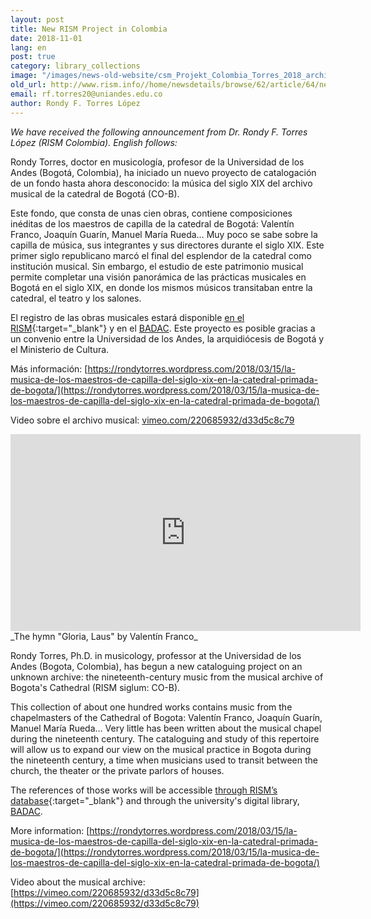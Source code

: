 ```yaml
---
layout: post
title: New RISM Project in Colombia
date: 2018-11-01
lang: en
post: true
category: library_collections
image: "/images/news-old-website/csm_Projekt_Colombia_Torres_2018_archive_small_1ac0f059f0.png"
old_url: http://www.rism.info//home/newsdetails/browse/62/article/64/new-rism-project-in-colombia.html
email: rf.torres20@uniandes.edu.co
author: Rondy F. Torres López
---
```


_We have received the following announcement from Dr. Rondy F. Torres López (RISM Colombia). English follows:_

Rondy Torres, doctor en musicología, profesor de la Universidad de los Andes (Bogotá, Colombia), ha iniciado un nuevo proyecto de catalogación de un fondo hasta ahora desconocido: la música del siglo XIX del archivo musical de la catedral de Bogotá (CO-B).

Este fondo, que consta de unas cien obras, contiene composiciones inéditas de los maestros de capilla de la catedral de Bogotá: Valentín Franco, Joaquín Guarín, Manuel María Rueda… Muy poco se sabe sobre la capilla de música, sus integrantes y sus directores durante el siglo XIX. Este primer siglo republicano marcó el final del esplendor de la catedral como institución musical. Sin embargo, el estudio de este patrimonio musical permite completar una visión panorámica de las prácticas musicales en Bogotá en el siglo XIX, en donde los mismos músicos transitaban entre la catedral, el teatro y los salones.

El registro de las obras musicales estará disponible [en el RISM](https://opac.rism.info/search?View=rism&siglum=CO-B&Language=es){:target="_blank"} y en el [BADAC](https://badac.uniandes.edu.co/). Este proyecto es posible gracias a un convenio entre la Universidad de los Andes, la arquidiócesis de Bogotá y el Ministerio de Cultura.

Más información: [https://rondytorres.wordpress.com/2018/03/15/la-musica-de-los-maestros-de-capilla-del-siglo-xix-en-la-catedral-primada-de-bogota/](https://rondytorres.wordpress.com/2018/03/15/la-musica-de-los-maestros-de-capilla-del-siglo-xix-en-la-catedral-primada-de-bogota/)

Video sobre el archivo musical: [vimeo.com/220685932/d33d5c8c79](https://vimeo.com/220685932/d33d5c8c79)

<iframe width="560" height="315" src="https://www.youtube.com/embed/MWTWz2W6pqA" frameborder="0" allow="autoplay; encrypted-media" allowfullscreen></iframe>
_The hymn "Gloria, Laus" by Valentín Franco﻿_

Rondy Torres, Ph.D. in musicology, professor at the Universidad de los Andes (Bogota, Colombia), has begun a new cataloguing project on an unknown archive: the nineteenth-century music from the musical archive of Bogota's Cathedral (RISM siglum: CO-B).

This collection of about one hundred works contains music from the chapelmasters of the Cathedral of Bogota: Valentín Franco, Joaquín Guarín, Manuel María Rueda… Very little has been written about the musical chapel during the nineteenth century. The cataloguing and study of this repertoire will allow us to expand our view on the musical practice in Bogota during the nineteenth century, a time when musicians used to transit between the church, the theater or the private parlors of houses.

The references of those works will be accessible [through RISM’s database](https://opac.rism.info/search?View=rism&siglum=CO-B&Language=en){:target="_blank"} and through the university's digital library, [BADAC](https://badac.uniandes.edu.co/).

More information: [https://rondytorres.wordpress.com/2018/03/15/la-musica-de-los-maestros-de-capilla-del-siglo-xix-en-la-catedral-primada-de-bogota/](https://rondytorres.wordpress.com/2018/03/15/la-musica-de-los-maestros-de-capilla-del-siglo-xix-en-la-catedral-primada-de-bogota/)

Video about the musical archive: [https://vimeo.com/220685932/d33d5c8c79](https://vimeo.com/220685932/d33d5c8c79)


